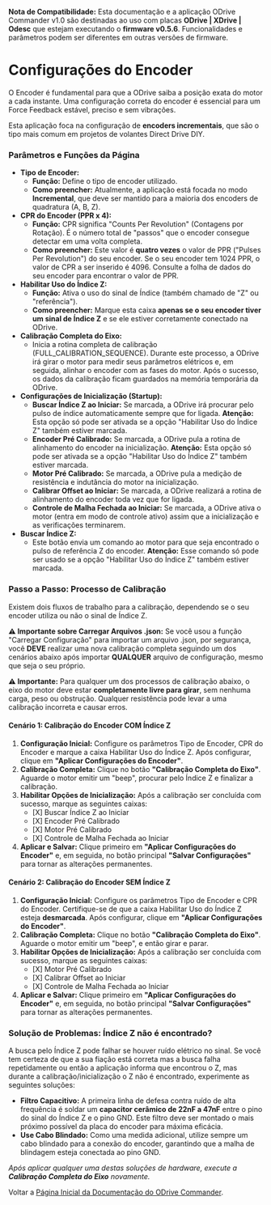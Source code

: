 
**Nota de Compatibilidade:** Esta documentação e a aplicação ODrive Commander v1.0 são destinadas ao uso com placas **ODrive | XDrive | Odesc** que estejam executando o **firmware v0.5.6**. Funcionalidades e parâmetros podem ser diferentes em outras versões de firmware.

# **Configurações do Encoder**

O Encoder é fundamental para que a ODrive saiba a posição exata do motor a cada instante. Uma configuração correta do encoder é essencial para um Force Feedback estável, preciso e sem vibrações.

Esta aplicação foca na configuração de **encoders incrementais**, que são o tipo mais comum em projetos de volantes Direct Drive DIY.

### **Parâmetros e Funções da Página**

* **Tipo de Encoder:**  
  * **Função:** Define o tipo de encoder utilizado.  
  * **Como preencher:** Atualmente, a aplicação está focada no modo **Incremental**, que deve ser mantido para a maioria dos encoders de quadratura (A, B, Z).  
* **CPR do Encoder (PPR x 4):**  
  * **Função:** CPR significa "Counts Per Revolution" (Contagens por Rotação). É o número total de "passos" que o encoder consegue detectar em uma volta completa.  
  * **Como preencher:** Este valor é **quatro vezes** o valor de PPR ("Pulses Per Revolution") do seu encoder. Se o seu encoder tem 1024 PPR, o valor de CPR a ser inserido é 4096\. Consulte a folha de dados do seu encoder para encontrar o valor de PPR.  
* **Habilitar Uso do Índice Z:**  
  * **Função:** Ativa o uso do sinal de Índice (também chamado de "Z" ou "referência").  
  * **Como preencher:** Marque esta caixa **apenas se o seu encoder tiver um sinal de Índice Z** e se ele estiver corretamente conectado na ODrive.  
* **Calibração Completa do Eixo:**  
  * Inicia a rotina completa de calibração (FULL\_CALIBRATION\_SEQUENCE). Durante este processo, a ODrive irá girar o motor para medir seus parâmetros elétricos e, em seguida, alinhar o encoder com as fases do motor. Após o sucesso, os dados da calibração ficam guardados na memória temporária da ODrive.  
* **Configurações de Inicialização (Startup):**  
  * **Buscar Índice Z ao Iniciar:** Se marcada, a ODrive irá procurar pelo pulso de índice automaticamente sempre que for ligada. **Atenção:** Esta opção só pode ser ativada se a opção "Habilitar Uso do Índice Z" também estiver marcada.  
  * **Encoder Pré Calibrado:** Se marcada, a ODrive pula a rotina de alinhamento do encoder na inicialização. **Atenção:** Esta opção só pode ser ativada se a opção "Habilitar Uso do Índice Z" também estiver marcada.  
  * **Motor Pré Calibrado:** Se marcada, a ODrive pula a medição de resistência e indutância do motor na inicialização.  
  * **Calibrar Offset ao Iniciar:** Se marcada, a ODrive realizará a rotina de alinhamento do encoder toda vez que for ligada.  
  * **Controle de Malha Fechada ao Iniciar:** Se marcada, a ODrive ativa o motor (entra em modo de controle ativo) assim que a inicialização e as verificações terminarem.  
* **Buscar Índice Z:**  
  * Este botão envia um comando ao motor para que seja encontrado o pulso de referência Z do encoder. **Atenção:** Esse comando só pode ser usado se a opção "Habilitar Uso do Índice Z" também estiver marcada.

### **Passo a Passo: Processo de Calibração**

Existem dois fluxos de trabalho para a calibração, dependendo se o seu encoder utiliza ou não o sinal de Índice Z.

**⚠️ Importante sobre Carregar Arquivos .json:** Se você usou a função "Carregar Configuração" para importar um arquivo .json, por segurança, você **DEVE** realizar uma nova calibração completa seguindo um dos cenários abaixo após importar **QUALQUER** arquivo de configuração, mesmo que seja o seu próprio.

**⚠️ Importante:** Para qualquer um dos processos de calibração abaixo, o eixo do motor deve estar **completamente livre para girar**, sem nenhuma carga, peso ou obstrução. Qualquer resistência pode levar a uma calibração incorreta e causar erros.

#### **Cenário 1: Calibração do Encoder COM Índice Z**

1. **Configuração Inicial:** Configure os parâmetros Tipo de Encoder, CPR do Encoder e marque a caixa Habilitar Uso do Índice Z. Após configurar, clique em **"Aplicar Configurações do Encoder"**.  
2. **Calibração Completa:** Clique no botão **"Calibração Completa do Eixo"**. Aguarde o motor emitir um "beep", procurar pelo Índice Z e finalizar a calibração.  
3. **Habilitar Opções de Inicialização:** Após a calibração ser concluída com sucesso, marque as seguintes caixas:  
   * \[X\] Buscar Índice Z ao Iniciar  
   * \[X\] Encoder Pré Calibrado  
   * \[X\] Motor Pré Calibrado  
   * \[X\] Controle de Malha Fechada ao Iniciar  
4. **Aplicar e Salvar:** Clique primeiro em **"Aplicar Configurações do Encoder"** e, em seguida, no botão principal **"Salvar Configurações"** para tornar as alterações permanentes.

#### **Cenário 2: Calibração do Encoder SEM Índice Z**

1. **Configuração Inicial:** Configure os parâmetros Tipo de Encoder e CPR do Encoder. Certifique-se de que a caixa Habilitar Uso do Índice Z esteja **desmarcada**. Após configurar, clique em **"Aplicar Configurações do Encoder"**.  
2. **Calibração Completa:** Clique no botão **"Calibração Completa do Eixo"**. Aguarde o motor emitir um "beep", e então girar e parar.  
3. **Habilitar Opções de Inicialização:** Após a calibração ser concluída com sucesso, marque as seguintes caixas:  
   * \[X\] Motor Pré Calibrado  
   * \[X\] Calibrar Offset ao Iniciar  
   * \[X\] Controle de Malha Fechada ao Iniciar  
4. **Aplicar e Salvar:** Clique primeiro em **"Aplicar Configurações do Encoder"** e, em seguida, no botão principal **"Salvar Configurações"** para tornar as alterações permanentes.

### **Solução de Problemas: Índice Z não é encontrado?**

A busca pelo Índice Z pode falhar se houver ruído elétrico no sinal. Se você tem certeza de que a sua fiação está correta mas a busca falha repetidamente ou então a aplicação informa que encontrou o Z, mas durante a calibração/inicialização o Z não é encontrado, experimente as seguintes soluções:

* **Filtro Capacitivo:** A primeira linha de defesa contra ruído de alta frequência é soldar um **capacitor cerâmico de 22nF a 47nF** entre o pino do sinal do Índice Z e o pino GND. Este filtro deve ser montado o mais próximo possível da placa do encoder para máxima eficácia.  
* **Use Cabo Blindado:** Como uma medida adicional, utilize sempre um cabo blindado para a conexão do encoder, garantindo que a malha de blindagem esteja conectada ao pino GND.

*Após aplicar qualquer uma destas soluções de hardware, execute a **Calibração Completa do Eixo** novamente.*

Voltar a [Página Inicial da Documentação do ODrive Commander](https://github.com/achavevirou/odrive_commander/blob/main/doc_pt-br/01-Pagina-Inicial-da-Documentacao.md).